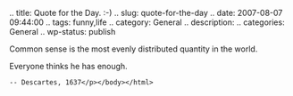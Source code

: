 .. title: Quote for the Day. :-)
.. slug: quote-for-the-day
.. date: 2007-08-07 09:44:00
.. tags: funny,life
.. category: General
.. description: 
.. categories: General
.. wp-status: publish

<html><body><p>Common sense is the most evenly distributed quantity in the world.

Everyone thinks he has enough.

	-- Descartes, 1637</p></body></html>
